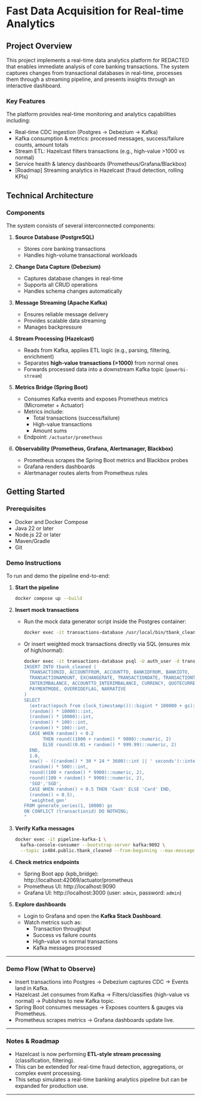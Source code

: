 # Fast Data Acquisition for Real-time Analytics

## Project Overview
This project implements a real-time data analytics platform for REDACTED that enables immediate analysis of core banking transactions. The system captures changes from transactional databases in real-time, processes them through a streaming pipeline, and presents insights through an interactive dashboard.

### Key Features
The platform provides real-time monitoring and analytics capabilities including:
- Real-time CDC ingestion (Postgres → Debezium → Kafka)
- Kafka consumption & metrics: processed messages, success/failure counts, amount totals
- Stream ETL: Hazelcast filters transactions (e.g., high-value >1000 vs normal)
- Service health & latency dashboards (Prometheus/Grafana/Blackbox)
- [Roadmap] Streaming analytics in Hazelcast (fraud detection, rolling KPIs)

## Technical Architecture

### Components
The system consists of several interconnected components:

1. **Source Database (PostgreSQL)**
    - Stores core banking transactions
    - Handles high-volume transactional workloads

2. **Change Data Capture (Debezium)**
    - Captures database changes in real-time
    - Supports all CRUD operations
    - Handles schema changes automatically

3. **Message Streaming (Apache Kafka)**
    - Ensures reliable message delivery
    - Provides scalable data streaming
    - Manages backpressure

4. **Stream Processing (Hazelcast)**
    - Reads from Kafka, applies ETL logic (e.g., parsing, filtering, enrichment)
    - Separates **high-value transactions (>1000)** from normal ones
    - Forwards processed data into a downstream Kafka topic (`powerbi-stream`)

5. **Metrics Bridge (Spring Boot)**
    - Consumes Kafka events and exposes Prometheus metrics (Micrometer + Actuator)
    - Metrics include:
        - Total transactions (success/failure)
        - High-value transactions
        - Amount sums
    - Endpoint: `/actuator/prometheus`

6. **Observability (Prometheus, Grafana, Alertmanager, Blackbox)**
    - Prometheus scrapes the Spring Boot metrics and Blackbox probes
    - Grafana renders dashboards
    - Alertmanager routes alerts from Prometheus rules

## Getting Started

### Prerequisites
- Docker and Docker Compose
- Java 22 or later
- Node.js 22 or later
- Maven/Gradle
- Git

### Demo Instructions

To run and demo the pipeline end-to-end:

1. **Start the pipeline**
   ```bash
   docker compose up --build
   ```

2. **Insert mock transactions**
    - Run the mock data generator script inside the Postgres container:
      ```bash
      docker exec -it transactions-database /usr/local/bin/tbank_cleaned.sh 1000
      ```
    - Or insert weighted mock transactions directly via SQL (ensures mix of high/normal):
      ```bash
      docker exec -it transactions-database psql -U auth_user -d transactions -c "
      INSERT INTO tbank_cleaned (
        TRANSACTIONID, ACCOUNTFROM, ACCOUNTTO, BANKIDFROM, BANKIDTO,
        TRANSACTIONAMOUNT, EXCHANGERATE, TRANSACTIONDATE, TRANSACTIONTYPE,
        INTERIMBALANCE, ACCOUNTTO_INTERIMBALANCE, CURRENCY, QUOTECURRENCY,
        PAYMENTMODE, OVERRIDEFLAG, NARRATIVE
      )
      SELECT
        (extract(epoch from clock_timestamp())::bigint * 100000 + gs)::bigint AS transactionid,
        (random() * 10000)::int,
        (random() * 10000)::int,
        (random() * 100)::int,
        (random() * 100)::int,
        CASE WHEN random() < 0.2
             THEN round((1000 + random() * 9000)::numeric, 2)
             ELSE round((0.01 + random() * 999.99)::numeric, 2)
        END,
        1.0,
        now() - ((random() * 30 * 24 * 3600)::int || ' seconds')::interval,
        (random() * 500)::int,
        round((100 + random() * 9900)::numeric, 2),
        round((100 + random() * 9900)::numeric, 2),
        'SGD','SGD',
        CASE WHEN random() < 0.5 THEN 'Cash' ELSE 'Card' END,
        (random() < 0.5),
        'weighted_gen'
      FROM generate_series(1, 10000) gs
      ON CONFLICT (transactionid) DO NOTHING;
      "
      ```

3. **Verify Kafka messages**
   ```bash
   docker exec -it pipeline-kafka-1 \
     kafka-console-consumer --bootstrap-server kafka:9092 \
     --topic is484.public.tbank_cleaned --from-beginning --max-messages 5
   ```

4. **Check metrics endpoints**
    - Spring Boot app (kpb_bridge): http://localhost:42069/actuator/prometheus
    - Prometheus UI: http://localhost:9090
    - Grafana UI: http://localhost:3000 (user: `admin`, password: `admin`)

5. **Explore dashboards**
    - Login to Grafana and open the **Kafka Stack Dashboard**.
    - Watch metrics such as:
        - Transaction throughput
        - Success vs failure counts
        - High-value vs normal transactions
        - Kafka messages processed

---

### Demo Flow (What to Observe)

- Insert transactions into Postgres → Debezium captures CDC → Events land in Kafka.
- Hazelcast Jet consumes from Kafka → Filters/classifies (high-value vs normal) → Publishes to new Kafka topic.
- Spring Boot consumes messages → Exposes counters & gauges via Prometheus.
- Prometheus scrapes metrics → Grafana dashboards update live.

---

### Notes & Roadmap

- Hazelcast is now performing **ETL-style stream processing** (classification, filtering).
- This can be extended for real-time fraud detection, aggregations, or complex event processing.
- This setup simulates a real-time banking analytics pipeline but can be expanded for production use.

---
